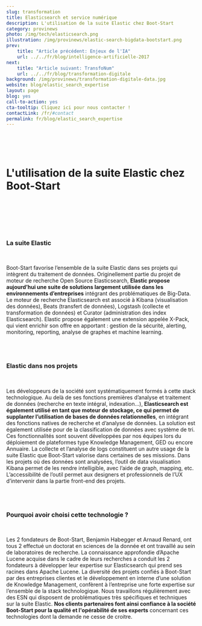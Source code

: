 ```yaml
---
slug: transformation
title: Elasticsearch et service numérique
description: L'utilisation de la suite Elastic chez Boot-Start
category: provinews
photo: /img/tech/elasticsearch.png
illustration: /img/provinews/elastic-search-bigdata-bootstart.png
prev:
    title: "Article précédent: Enjeux de l'IA"
    url: ../../fr/blog/intelligence-artificielle-2017
next:
    title: "Article suivant: TransfoNum"
    url: ../../fr/blog/transformation-digitale
background: /img/provinews/transformation-digitale-data.jpg
website: blog/elastic_search_expertise
layout: page
blog: yes
call-to-action: yes
cta-tooltip: Cliquez ici pour nous contacter !
contactLink: /fr/#contact
permalink: fr/blog/elastic_search_expertise
---
```


<br><br><br>
<h1> L'utilisation de la suite Elastic chez Boot-Start</h1>
<br><br>


<br><br>
<h3> La suite Elastic </h3>
<br>


Boot-Start favorise l’ensemble de la suite Elastic dans ses projets qui intègrent du traitement de données.
Originellement partie du projet de moteur de recherche Open Source Elasticsearch, __Elastic propose aujourd’hui une
suite de solutions largement utilisée dans les environnements d’entreprises__ intégrant des problématiques de Big-Data.
Le moteur de recherche Elasticsearch est associé à Kibana (visualisation des données), Beats (transfert de données),
Logstash (collecte et transformation de données) et Curator (administration des index Elasticsearch).
Elastic propose également une extension appelée X-Pack, qui vient enrichir son offre en apportant : gestion de la sécurité,
alerting, monitoring, reporting, analyse de graphes et machine learning.

<br><br>
<h3> Elastic dans nos projets </h3>
<br>

Les développeurs de la société sont systématiquement formés à cette stack technologique. Au delà de ses fonctions premières
d’analyse et traitement de données (recherche en texte intégral, indexation…), __Elasticsearch est également utilisé en tant
que moteur de stockage, ce qui permet de supplanter l’utilisation de bases de données relationnelles__, en intégrant des
fonctions natives de recherche et d’analyse de données. La solution est également utilisée pour de la classification de
données avec système de tri. Ces fonctionnalités sont souvent développées par nos équipes lors du déploiement de plateformes
 type Knowledge Management, GED ou encore Annuaire.
La collecte et l’analyse de logs constituent un autre usage de la suite Elastic que Boot-Start valorise dans certaines de
ses missions.
Dans les projets où des données sont analysées, l’outil de data visualisation Kibana permet de les rendre intelligible, avec
l’aide de graph, mapping, etc. L’accessibilité de l’outil permet aux designers et professionnels de l’UX d’intervenir dans
la partie front-end des projets.

<br><br>
<h3> Pourquoi avoir choisi cette technologie ? </h3>
<br>

Les 2 fondateurs de Boot-Start, Benjamin Habegger et Arnaud Renard, ont tous 2 effectué un doctorat en sciences de la
donnée et ont travaillé au sein de laboratoires de recherche. La connaissance approfondie d’Apache Lucene acquise dans le
cadre de leurs recherches a conduit les 2 fondateurs à développer leur expertise sur Elasticsearch qui prend ses racines
dans Apache Lucene. La diversité des projets confiés à Boot-Start par des entreprises clientes et le développement en
interne d’une solution de Knowledge Management, confèrent à l’entreprise une forte expertise sur l’ensemble de la stack
technologique. Nous travaillons régulièrement avec des ESN qui disposent de problématiques très spécifiques et techniques
sur la suite Elastic. __Nos clients partenaires font ainsi confiance à la société Boot-Start pour la qualité et l'opérabilité
de ses experts__ concernant ces technologies dont la demande ne cesse de croitre.

<br><br>
<br><br>